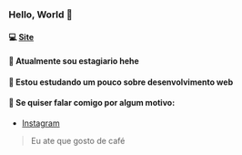 ### Hello, World 👋
#### 💻 [Site](https://devmarcosz.github.io/home)
#### 🔭 Atualmente sou estagiario hehe
#### 🌱 Estou estudando um pouco sobre desenvolvimento web
#### 💬 Se quiser falar comigo por algum motivo:
- [Instagram](https://instagram.com/ounasah)

>Eu ate que gosto de café
